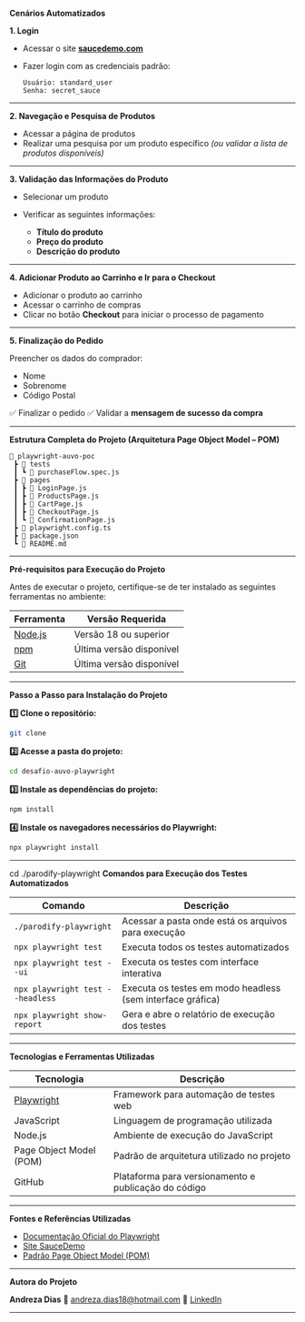**Cenários Automatizados**

**1. Login**

* Acessar o site [**saucedemo.com**](https://www.saucedemo.com/)
* Fazer login com as credenciais padrão:

  ```
  Usuário: standard_user
  Senha: secret_sauce
  ```

---

**2. Navegação e Pesquisa de Produtos**

* Acessar a página de produtos
* Realizar uma pesquisa por um produto específico *(ou validar a lista de produtos disponíveis)*

---

**3. Validação das Informações do Produto**

* Selecionar um produto
* Verificar as seguintes informações:

  *  **Título do produto**
  *  **Preço do produto**
  *  **Descrição do produto**

---

**4. Adicionar Produto ao Carrinho e Ir para o Checkout**

* Adicionar o produto ao carrinho
*  Acessar o carrinho de compras
* Clicar no botão **Checkout** para iniciar o processo de pagamento

---

**5. Finalização do Pedido**

Preencher os dados do comprador:

* Nome
* Sobrenome
* Código Postal

✅ Finalizar o pedido
✅ Validar a **mensagem de sucesso da compra**

---

**Estrutura Completa do Projeto (Arquitetura Page Object Model – POM)**

```
📂 playwright-auvo-poc
 ┣ 📂 tests
 ┃ ┗ 📜 purchaseFlow.spec.js
 ┣ 📂 pages
 ┃ ┣ 📜 LoginPage.js
 ┃ ┣ 📜 ProductsPage.js
 ┃ ┣ 📜 CartPage.js
 ┃ ┣ 📜 CheckoutPage.js
 ┃ ┗ 📜 ConfirmationPage.js
 ┣ 📜 playwright.config.ts
 ┣ 📜 package.json
 ┗ 📜 README.md
```

---

**Pré-requisitos para Execução do Projeto**

Antes de executar o projeto, certifique-se de ter instalado as seguintes ferramentas no ambiente:

| Ferramenta                     | Versão Requerida         |
| ------------------------------ | ------------------------ |
| [Node.js](https://nodejs.org/) | Versão 18 ou superior    |
| [npm](https://www.npmjs.com/)  | Última versão disponível |
| [Git](https://git-scm.com/)    | Última versão disponível |

---

**Passo a Passo para Instalação do Projeto**

**1️⃣ Clone o repositório:**

```bash
git clone
```

**2️⃣ Acesse a pasta do projeto:**

```bash
cd desafio-auvo-playwright
```

**3️⃣ Instale as dependências do projeto:**

```bash
npm install
```

**4️⃣ Instale os navegadores necessários do Playwright:**

```bash
npx playwright install
```

---
 cd ./parodify-playwright
**Comandos para Execução dos Testes Automatizados**

| Comando                          | Descrição                                                  |
| -------------------------------- | ---------------------------------------------------------- |
| `./parodify-playwright`          | Acessar a pasta onde está os arquivos para execução        |
| `npx playwright test`            | Executa todos os testes automatizados                      |
| `npx playwright test --ui`       | Executa os testes com interface interativa                 |
| `npx playwright test --headless` | Executa os testes em modo headless (sem interface gráfica) |
| `npx playwright show-report`     | Gera e abre o relatório de execução dos testes             |

---


**Tecnologias e Ferramentas Utilizadas**

| Tecnologia                            | Descrição                                            |
| ------------------------------------- | ---------------------------------------------------- |
| [Playwright](https://playwright.dev/) | Framework para automação de testes web               |
| JavaScript                            | Linguagem de programação utilizada                   |
| Node.js                               | Ambiente de execução do JavaScript                   |
| Page Object Model (POM)               | Padrão de arquitetura utilizado no projeto           |
| GitHub                                | Plataforma para versionamento e publicação do código |

---

**Fontes e Referências Utilizadas**

* [Documentação Oficial do Playwright](https://playwright.dev/docs/intro)
* [Site SauceDemo](https://www.saucedemo.com/)
* [Padrão Page Object Model (POM)](https://martinfowler.com/bliki/PageObject.html)

---

**Autora do Projeto**

**Andreza Dias**
📧 andreza.dias18@hotmail.com
🔗 [LinkedIn](https://www.linkedin.com/in/andreza-dias-3186a3146/)

---


